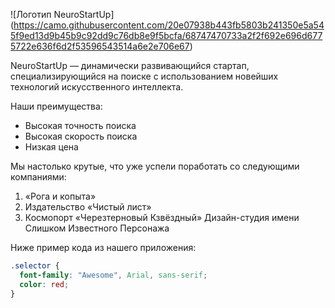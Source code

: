 ![Логотип NeuroStartUp] (https://camo.githubusercontent.com/20e07938b443fb5803b241350e5a545f9ed13d9b45b9c92dd9c76db8e9f5bcfa/68747470733a2f2f692e696d6775722e636f6d2f53596543514a6e2e706e67)

NeuroStartUp — динамически развивающийся стартап, специализирующийся на поиске с использованием новейших технологий искусственного интеллекта. 

Наши преимущества: 
- Высокая точность поиска 
- Высокая скорость поиска 
- Низкая цена 

Мы настолько крутые, что уже успели поработать со следующими компаниями: 

1. «Рога и копыта» 
2. Издательство «Чиcтый лист»
3.  Космопорт «Черезтерновый Кзвёздный» Дизайн-студия имени Слишком Известного Персонажа 

Ниже пример кода из нашего приложения:

```css
.selector {
  font-family: "Awesome", Arial, sans-serif;
  color: red;
}
```